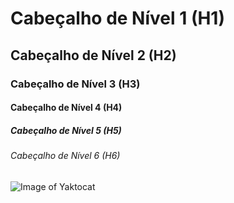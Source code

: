 # Cabeçalho de Nível 1 (H1)

## Cabeçalho de Nível 2 (H2)

### Cabeçalho de Nível 3 (H3)

#### Cabeçalho de Nível 4 (H4)

##### Cabeçalho de Nível 5 (H5)

###### Cabeçalho de Nível 6 (H6)

![Image of Yaktocat](https://octodex.github.com/images/yaktocat.png)
